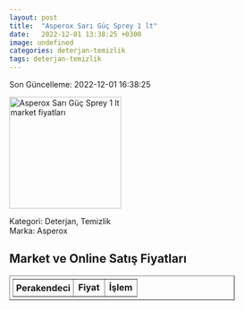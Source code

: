 ```yaml
---
layout: post
title:  "Asperox Sarı Güç Sprey 1 lt"
date:   2022-12-01 13:38:25 +0300
image: undefined
categories: deterjan-temizlik
tags: deterjan-temizlik
---
```


Son Güncelleme: 2022-12-01 16:38:25

<img src="undefined" width="200" alt="Asperox Sarı Güç Sprey 1 lt market fiyatları" />

Kategori: Deterjan, Temizlik
<br />
Marka: Asperox

<h2>Market ve Online Satış Fiyatları</h2>

<table border="1" style="padding: 5px;width:80%;">
  <tr>
    <td style="padding: 5px;"><strong>Perakendeci</strong></td>
    <td><strong>Fiyat</strong></td>
    <td><strong>İşlem</strong></td>
  </tr>
  
</table>
